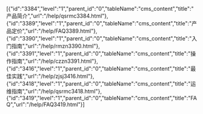 [{"id":"3384","level":"1","parent_id":"0","tableName":"cms_content","title":"产品简介","url":"/help/qsrmc3384.html"},{"id":"3389","level":"1","parent_id":"0","tableName":"cms_content","title":"产品定价","url":"/help/FAQ3389.html"},{"id":"3390","level":"1","parent_id":"0","tableName":"cms_content","title":"入门指南","url":"/help/rmzn3390.html"},{"id":"3391","level":"1","parent_id":"0","tableName":"cms_content","title":"操作指南","url":"/help/czzn3391.html"},{"id":"3416","level":"1","parent_id":"0","tableName":"cms_content","title":"最佳实践","url":"/help/zjsj3416.html"},{"id":"3418","level":"1","parent_id":"0","tableName":"cms_content","title":"运维指南","url":"/help/qsrmc3418.html"},{"id":"3419","level":"1","parent_id":"0","tableName":"cms_content","title":"FAQ","url":"/help/FAQ3419.html"}]